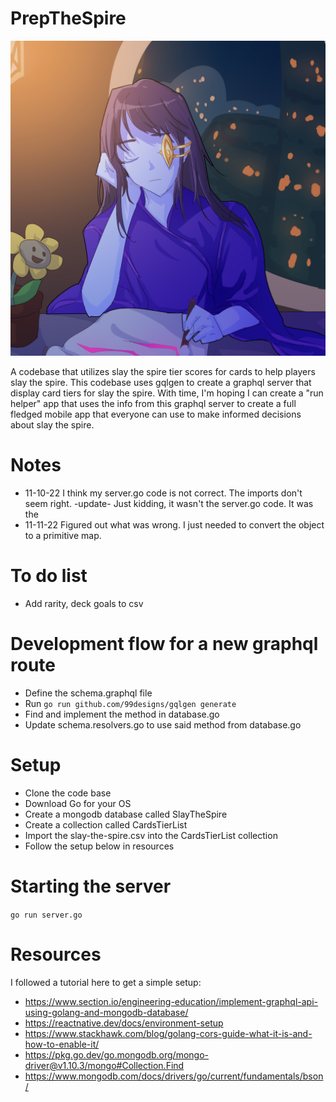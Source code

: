 # PrepTheSpire

![study](hero_studying.jpg)

A codebase that utilizes slay the spire tier scores for cards to help players slay the spire.
This codebase uses gqlgen to create a graphql server that display card tiers for slay the spire. With time, I'm hoping I can create a "run helper" app that uses the info from this graphql server to create a full fledged mobile app that everyone can use to make informed decisions about slay the spire.

# Notes

- 11-10-22
  I think my server.go code is not correct. The imports don't seem right. -update- Just kidding, it wasn't the server.go code. It was the
- 11-11-22
  Figured out what was wrong. I just needed to convert the object to a primitive map.

# To do list

- Add rarity, deck goals to csv

# Development flow for a new graphql route

- Define the schema.graphql file
- Run `go run github.com/99designs/gqlgen generate`
- Find and implement the method in database.go
- Update schema.resolvers.go to use said method from database.go

# Setup

- Clone the code base
- Download Go for your OS
- Create a mongodb database called SlayTheSpire
- Create a collection called CardsTierList
- Import the slay-the-spire.csv into the CardsTierList collection
- Follow the setup below in resources

# Starting the server

`go run server.go`

# Resources

I followed a tutorial here to get a simple setup:

- https://www.section.io/engineering-education/implement-graphql-api-using-golang-and-mongodb-database/
- https://reactnative.dev/docs/environment-setup
- https://www.stackhawk.com/blog/golang-cors-guide-what-it-is-and-how-to-enable-it/
- https://pkg.go.dev/go.mongodb.org/mongo-driver@v1.10.3/mongo#Collection.Find
- https://www.mongodb.com/docs/drivers/go/current/fundamentals/bson/
